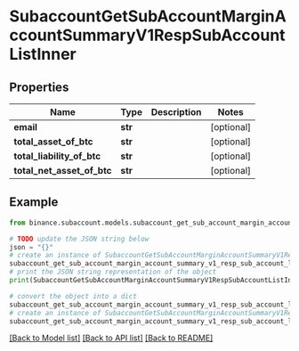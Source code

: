 # SubaccountGetSubAccountMarginAccountSummaryV1RespSubAccountListInner


## Properties

Name | Type | Description | Notes
------------ | ------------- | ------------- | -------------
**email** | **str** |  | [optional] 
**total_asset_of_btc** | **str** |  | [optional] 
**total_liability_of_btc** | **str** |  | [optional] 
**total_net_asset_of_btc** | **str** |  | [optional] 

## Example

```python
from binance.subaccount.models.subaccount_get_sub_account_margin_account_summary_v1_resp_sub_account_list_inner import SubaccountGetSubAccountMarginAccountSummaryV1RespSubAccountListInner

# TODO update the JSON string below
json = "{}"
# create an instance of SubaccountGetSubAccountMarginAccountSummaryV1RespSubAccountListInner from a JSON string
subaccount_get_sub_account_margin_account_summary_v1_resp_sub_account_list_inner_instance = SubaccountGetSubAccountMarginAccountSummaryV1RespSubAccountListInner.from_json(json)
# print the JSON string representation of the object
print(SubaccountGetSubAccountMarginAccountSummaryV1RespSubAccountListInner.to_json())

# convert the object into a dict
subaccount_get_sub_account_margin_account_summary_v1_resp_sub_account_list_inner_dict = subaccount_get_sub_account_margin_account_summary_v1_resp_sub_account_list_inner_instance.to_dict()
# create an instance of SubaccountGetSubAccountMarginAccountSummaryV1RespSubAccountListInner from a dict
subaccount_get_sub_account_margin_account_summary_v1_resp_sub_account_list_inner_from_dict = SubaccountGetSubAccountMarginAccountSummaryV1RespSubAccountListInner.from_dict(subaccount_get_sub_account_margin_account_summary_v1_resp_sub_account_list_inner_dict)
```
[[Back to Model list]](../README.md#documentation-for-models) [[Back to API list]](../README.md#documentation-for-api-endpoints) [[Back to README]](../README.md)


